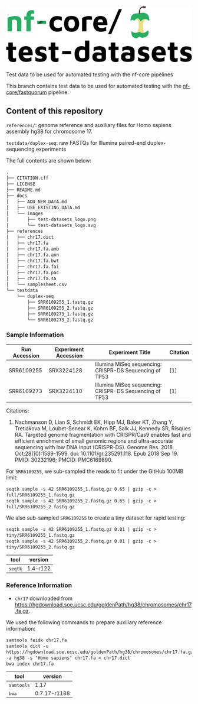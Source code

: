 # ![nfcore/test-datasets](docs/images/test-datasets_logo.png)
Test data to be used for automated testing with the nf-core pipelines

This branch contains test data to be used for automated testing with the [nf-core/fastquorum](https://github.com/nf-core/fastquorum) pipeline.

## Content of this repository

`references/`: genome reference and auxiliary files for Homo sapiens assembly hg38 for chromosome 17.

`testdata/duplex-seq`: raw FASTQs for Illumina paired-end duplex-sequencing experiments


The full contents are shown below:

```console
.
├── CITATION.cff
├── LICENSE
├── README.md
├── docs
│   ├── ADD_NEW_DATA.md
│   ├── USE_EXISTING_DATA.md
│   └── images
│       ├── test-datasets_logo.png
│       └── test-datasets_logo.svg
├── references
│   ├── chr17.dict
│   ├── chr17.fa
│   ├── chr17.fa.amb
│   ├── chr17.fa.ann
│   ├── chr17.fa.bwt
│   ├── chr17.fa.fai
│   ├── chr17.fa.pac
│   ├── chr17.fa.sa
│   └── samplesheet.csv
└── testdata
    └── duplex-seq
        ├── SRR6109255_1.fastq.gz
        ├── SRR6109255_2.fastq.gz
        ├── SRR6109273_1.fastq.gz
        └── SRR6109273_2.fastq.gz
```

### Sample Information

| Run Accession | Experiment Accession | Experiment Title                                        | Citation |
|---------------|----------------------|---------------------------------------------------------|----------|
| SRR6109255    | SRX3224128           | Illumina MiSeq sequencing: CRISPR-DS Sequencing of TP53 | [1]      |
| SRR6109273    | SRX3224110           | Illumina MiSeq sequencing: CRISPR-DS Sequencing of TP53 | [1]      |

Citations:

1. Nachmanson D, Lian S, Schmidt EK, Hipp MJ, Baker KT, Zhang Y, Tretiakova M, Loubet-Senear K, Kohrn BF, Salk JJ, Kennedy SR, Risques RA. Targeted genome fragmentation with CRISPR/Cas9 enables fast and efficient enrichment of small genomic regions and ultra-accurate sequencing with low DNA input (CRISPR-DS). Genome Res. 2018 Oct;28(10):1589-1599. doi: 10.1101/gr.235291.118. Epub 2018 Sep 19. PMID: 30232196; PMCID: PMC6169890.

For `SRR6109255`, we sub-sampled the reads to fit under the GitHub 100MB limit:

```console
seqtk sample -s 42 SRR6109255_1.fastq.gz 0.65 | gzip -c > full/SRR6109255_1.fastq.gz
seqtk sample -s 42 SRR6109255_2.fastq.gz 0.65 | gzip -c > full/SRR6109255_2.fastq.gz
```

We also sub-sampled `SRR6109255` to create a tiny dataset for rapid testing:

```console
seqtk sample -s 42 SRR6109255_1.fastq.gz 0.01 | gzip -c > tiny/SRR6109255_1.fastq.gz
seqtk sample -s 42 SRR6109255_2.fastq.gz 0.01 | gzip -c > tiny/SRR6109255_2.fastq.gz
```


|    tool |  version |
|---------|----------|
| `seqtk` | 1.4-r122 |

### Reference Information

* `chr17` downloaded from https://hgdownload.soe.ucsc.edu/goldenPath/hg38/chromosomes/chr17.fa.gz.

We used the following commands to prepare auxiliary reference information:

```console
samtools faidx chr17.fa
samtools dict -u https://hgdownload.soe.ucsc.edu/goldenPath/hg38/chromosomes/chr17.fa.gz -a hg38 -s "Homo sapiens" chr17.fa > chr17.dict
bwa index chr17.fa
```
|       tool |      version |
|------------|--------------|
| `samtools` |         1.17 |
|      `bwa` | 0.7.17-r1188 |

